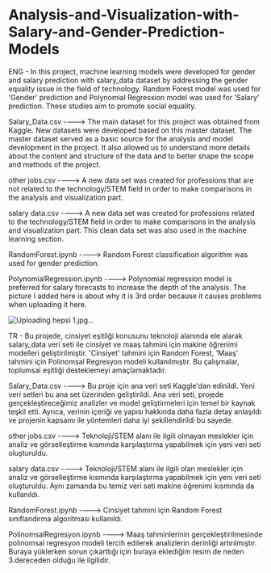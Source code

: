 # Analysis-and-Visualization-with-Salary-and-Gender-Prediction-Models
ENG - In this project, machine learning models were developed for gender and salary prediction with salary_data dataset by addressing the gender equality issue in the field of technology. Random Forest model was used for 'Gender' prediction and Polynomial Regression model was used for 'Salary' prediction. These studies aim to promote social equality.

Salary_Data.csv ----> The main dataset for this project was obtained from Kaggle. New datasets were developed based on this master dataset. The master dataset served as a basic source for the analysis and model development in the project. It also allowed us to understand more details about the content and structure of the data and to better shape the scope and methods of the project.

other jobs.csv ----> A new data set was created for professions that are not related to the technology/STEM field in order to make comparisons in the analysis and visualization part.

salary data.csv ----> A new data set was created for professions related to the technology/STEM field in order to make comparisons in the analysis and visualization part. This clean data set was also used in the machine learning section.

RandomForest.ipynb ----> Random Forest classification algorithm was used for gender prediction.

PolynomialRegression.ipynb ----> Polynomial regression model is preferred for salary forecasts to increase the depth of the analysis. The picture I added here is about why it is 3rd order because it causes problems when uploading it here.

![Uploading hepsi 1.jpg…]()



TR - Bu projede, cinsiyet eşitliği konusunu teknoloji alanında ele alarak salary_data veri seti ile cinsiyet ve maaş tahmini için makine öğrenimi modelleri geliştirilmiştir. 'Cinsiyet' tahmini için Random Forest, 'Maaş' tahmini için Polinomsal Regresyon modeli kullanılmıştır. Bu çalışmalar, toplumsal eşitliği desteklemeyi amaçlamaktadır.

Salary_Data.csv ----> Bu proje için ana veri seti Kaggle'dan edinildi. Yeni veri setleri bu ana set üzerinden geliştirildi. Ana veri seti, projede gerçekleştireceğimiz analizler ve model geliştirmeleri için temel bir kaynak teşkil etti. Ayrıca, verinin içeriği ve yapısı hakkında daha fazla detay anlaşıldı ve projenin kapsamı ile yöntemleri daha iyi şekillendirildi bu sayede.

other jobs.csv ----> Teknoloji/STEM alanı ile ilgili olmayan meslekler için analiz ve görselleştirme kısmında karşılaştırma yapabilmek için yeni veri seti oluşturuldu.

salary data.csv ----> Teknoloji/STEM alanı ile ilgili olan meslekler için analiz ve görselleştirme kısmında karşılaştırma yapabilmek için yeni veri seti oluşturuldu. Aynı zamanda bu temiz veri seti makine öğrenimi kısmında da kullanıldı.

RandomForest.ipynb ----> Cinsiyet tahmini için Random Forest sınıflandırma algoritması kullanıldı.

PolinomsalRegresyon.ipynb ----> Maaş tahminlerinin gerçekleştirilmesinde polinomsal regresyon modeli tercih edilerek analizlerin derinliği artırılmıştır. Buraya yüklerken sorun çıkarttığı için buraya eklediğim resim de neden 3.dereceden olduğu ile ilgilidir. 

